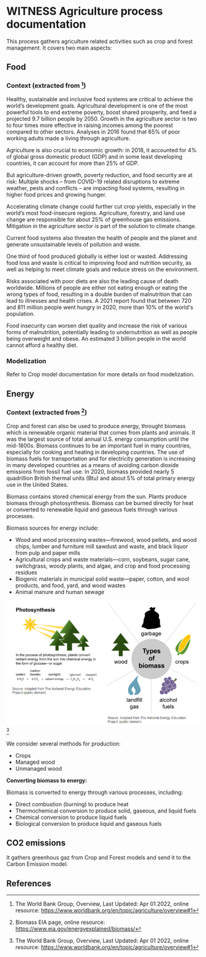 # WITNESS Agriculture process documentation
This process gathers agriculture related activities such as crop and forest management. It covers two main aspects:
## Food
### Context (extracted from [^1])
Healthy, sustainable and inclusive food systems are critical to achieve the world’s development goals. Agricultural development is one of the most powerful tools to end extreme poverty, boost shared prosperity, and feed a projected 9.7 billion people by 2050. Growth in the agriculture sector is two to four times more effective in raising incomes among the poorest compared to other sectors. Analyses in 2016 found that 65% of poor working adults made a living through agriculture.

Agriculture is also crucial to economic growth: in 2018, it accounted for 4% of global gross domestic product (GDP) and in some least developing countries, it can account for more than 25% of GDP.

But agriculture-driven growth, poverty reduction, and food security are at risk: Multiple shocks – from COVID-19 related disruptions to extreme weather, pests and conflicts – are impacting food systems, resulting in higher food prices and growing hunger.

Accelerating climate change could further cut crop yields, especially in the world’s most food-insecure regions. Agriculture, forestry, and land use change are responsible for about 25% of greenhouse gas emissions. Mitigation in the agriculture sector is part of the solution to climate change.

Current food systems also threaten the health of people and the planet and generate unsustainable levels of pollution and waste. 

One third of food produced globally is either lost or wasted. Addressing food loss and waste is critical to improving food and nutrition security, as well as helping to meet climate goals and reduce stress on the environment.

Risks associated with poor diets are also the leading cause of death worldwide. Millions of people are either not eating enough or eating the wrong types of food, resulting in a double burden of malnutrition that can lead to illnesses and health crises. A 2021 report found that between 720 and 811 million people went hungry in 2020, more than 10% of the world's population.

Food insecurity can worsen diet quality and increase the risk of various forms of malnutrition, potentially leading to undernutrition as well as people being overweight and obese. An estimated 3 billion people in the world cannot afford a healthy diet.

### Modelization
Refer to Crop model documentation for more details on food modelization.

## Energy
### Context (extracted from [^2])

Crop and forest can also be used to produce energy, throught biomass which is renewable organic material that comes from plants and animals. It was the largest source of total annual U.S. energy consumption until the mid-1800s. Biomass continues to be an important fuel in many countries, especially for cooking and heating in developing countries. The use of biomass fuels for transportation and for electricity generation is increasing in many developed countries as a means of avoiding carbon dioxide emissions from fossil fuel use. In 2020, biomass provided nearly 5 quadrillion British thermal units (Btu) and about 5% of total primary energy use in the United States.

Biomass contains stored chemical energy from the sun. Plants produce biomass through photosynthesis. Biomass can be burned directly for heat or converted to renewable liquid and gaseous fuels through various processes.

Biomass sources for energy include:

* Wood and wood processing wastes—firewood, wood pellets, and wood chips, lumber and furniture mill sawdust and waste, and black liquor from pulp and paper mills
* Agricultural crops and waste materials—corn, soybeans, sugar cane, switchgrass, woody plants, and algae, and crop and food processing residues
* Biogenic materials in municipal solid waste—paper, cotton, and wool products, and food, yard, and wood wastes 
* Animal manure and human sewage

![](biomass_prod.PNG) [^1]

We consider several methods for production:

* Crops
* Managed wood
* Unmanaged wood

**Converting biomass to energy:**

Biomass is converted to energy through various processes, including:

* Direct combustion (burning) to produce heat
* Thermochemical conversion to produce solid, gaseous, and liquid fuels
* Chemical conversion to produce liquid fuels
* Biological conversion to produce liquid and gaseous fuels

## CO2 emissions
It gathers greenhous gaz from Crop and Forest models and send it to the Carbon Emission model.

## References

[^1]: The World Bank Group, Overview, Last Updated: Apr 01 2022, online resource: https://www.worldbank.org/en/topic/agriculture/overview#1
[^2]: Biomass EIA page, online resource: https://www.eia.gov/energyexplained/biomass/